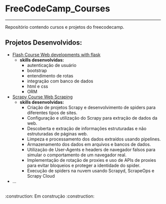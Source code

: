 # FreeCodeCamp_Courses
---

Repositório contendo cursos e projetos do freecodecamp.

## Projetos Desenvolvidos:
  - [Flash Course Web developments with flask](./Flask_Course_Web_Application)
    - **skills desenvolvidas:**
      - autenticação de usuário
      - bootstrap
      - entendimento de rotas
      - integração com banco de dados
      - html e css
      - ORM
  - [Scrapy Course Web Scraping](./Scrapy_Course_Python_Web_Scraping/)
    - **skills desenvolvidas:**
      - Criação de projetos Scrapy e desenvolvimento de spiders para diferentes tipos de sites.
      - Configuração e utilização do Scrapy para extração de dados da web.
      - Descoberta e extração de informações estruturadas e não estruturadas de páginas web.
      - Limpeza e processamento dos dados extraídos usando pipelines.
      - Armazenamento dos dados em arquivos e bancos de dados.
      - Utilização de User-Agents e headers de navegador falsos para simular o comportamento de um navegador real.
      - Implementação de rotação de proxies e uso de APIs de proxies para evitar bloqueios e proteger a identidade do spider.
      - Execução de spiders na nuvem usando Scrapyd, ScrapeOps e Scrapy Cloud
  - ...

<br>
:construction: Em construção :construction:
